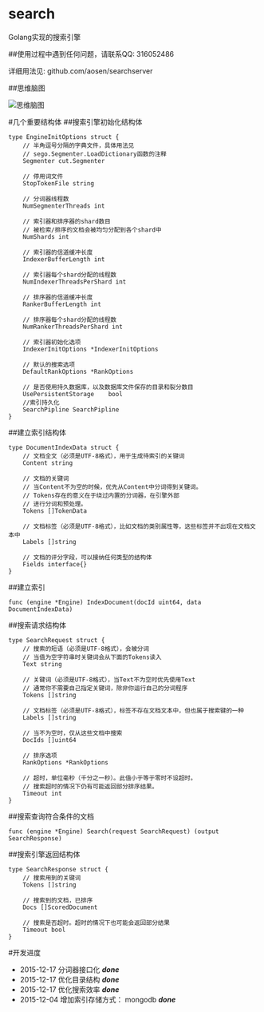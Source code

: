 # search
Golang实现的搜索引擎

##使用过程中遇到任何问题，请联系QQ: 316052486

详细用法见: github.com/aosen/searchserver

##思维脑图

![思维脑图](http://i4.tietuku.com/90be97573a6c3115.png "思维脑图")

#几个重要结构体
##搜索引擎初始化结构体
```Golang
type EngineInitOptions struct {
	// 半角逗号分隔的字典文件，具体用法见
	// sego.Segmenter.LoadDictionary函数的注释
	Segmenter cut.Segmenter

	// 停用词文件
	StopTokenFile string

	// 分词器线程数
	NumSegmenterThreads int

	// 索引器和排序器的shard数目
	// 被检索/排序的文档会被均匀分配到各个shard中
	NumShards int

	// 索引器的信道缓冲长度
	IndexerBufferLength int

	// 索引器每个shard分配的线程数
	NumIndexerThreadsPerShard int

	// 排序器的信道缓冲长度
	RankerBufferLength int

	// 排序器每个shard分配的线程数
	NumRankerThreadsPerShard int

	// 索引器初始化选项
	IndexerInitOptions *IndexerInitOptions

	// 默认的搜索选项
	DefaultRankOptions *RankOptions

	// 是否使用持久数据库，以及数据库文件保存的目录和裂分数目
	UsePersistentStorage    bool
    //索引持久化
    SearchPipline SearchPipline
}
```
##建立索引结构体
```Golang
type DocumentIndexData struct {
	// 文档全文（必须是UTF-8格式），用于生成待索引的关键词
	Content string

	// 文档的关键词
	// 当Content不为空的时候，优先从Content中分词得到关键词。
	// Tokens存在的意义在于绕过内置的分词器，在引擎外部
	// 进行分词和预处理。
	Tokens []TokenData

	// 文档标签（必须是UTF-8格式），比如文档的类别属性等，这些标签并不出现在文档文本中
	Labels []string

	// 文档的评分字段，可以接纳任何类型的结构体
	Fields interface{}
}
```
##建立索引
```Golang
func (engine *Engine) IndexDocument(docId uint64, data DocumentIndexData)
```
##搜索请求结构体
```Golang
type SearchRequest struct {
	// 搜索的短语（必须是UTF-8格式），会被分词
	// 当值为空字符串时关键词会从下面的Tokens读入
	Text string

	// 关键词（必须是UTF-8格式），当Text不为空时优先使用Text
	// 通常你不需要自己指定关键词，除非你运行自己的分词程序
	Tokens []string

	// 文档标签（必须是UTF-8格式），标签不存在文档文本中，但也属于搜索键的一种
	Labels []string

	// 当不为空时，仅从这些文档中搜索
	DocIds []uint64

	// 排序选项
	RankOptions *RankOptions

	// 超时，单位毫秒（千分之一秒）。此值小于等于零时不设超时。
	// 搜索超时的情况下仍有可能返回部分排序结果。
	Timeout int
}
```
##搜索查询符合条件的文档
```Golang
func (engine *Engine) Search(request SearchRequest) (output SearchResponse)
```
##搜索引擎返回结构体
```Golang
type SearchResponse struct {
	// 搜索用到的关键词
	Tokens []string

	// 搜索到的文档，已排序
	Docs []ScoredDocument

	// 搜索是否超时。超时的情况下也可能会返回部分结果
	Timeout bool
}
```

#开发进度
* 2015-12-17 分词器接口化  ***done***
* 2015-12-17 优化目录结构  ***done***
* 2015-12-17 优化搜索效率  ***done***
* 2015-12-04 增加索引存储方式： mongodb ***done***

